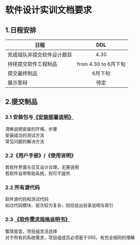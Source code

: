 # 软件设计实训文档要求

## 1.日程安排  
|日程|DDL|
|---|:---:|
|完成组队并提交软件设计题目|4.30|
|持续提交软件工程制品|from 4.30 to 6月下旬|
|提交最终制品|6月下旬|
|展示答辩|待定|

## 2.提交制品

### 2.1 安装包与[《安装部署说明》](./《安装部署说明》.txt)
清晰说明安装的环境、步骤   
安装成功的测试方法   
常见问题的解决方法   

### 2.2《用户手册》/《使用说明》     
若软件界面与交互设计合理，无需说明  
若软件自带帮助系统，则可不提供

### 2.2 所有源代码   
软件源代码和测试代码  
如过代码模块、层次较为复杂，则应给出目录说明与索引   

### 2.3 [《软件需求规格说明书》](https://github.com/Sushiscript/course-docs/blob/master/Software%20Requirements%20Specification.md)
繁简皆宜，项目组灵活选择   
对于所有的系统需求，项目组成员必须基于SRS，有完全相同的理解
